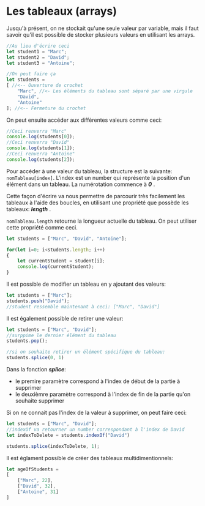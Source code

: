 # Les tableaux (arrays)

Jusqu'à présent, on ne stockait qu'une seule valeur par variable, mais il faut savoir qu'il est possible de stocker plusieurs valeurs en utilisant les arrays.

```JavaScript
//Au lieu d'écrire ceci
let student1 = "Marc";
let student2 = "David";
let student3 = "Antoine";

//On peut faire ça
let students = 
[ //<-- Ouverture de crochet
    "Marc", //<- Les éléments du tableau sont séparé par une virgule
    "David", 
    "Antoine"
]; //<-- Fermeture du crochet
```

On peut ensuite accéder aux différentes valeurs comme ceci:

```JavaScript
//Ceci renverra "Marc"
console.log(students[0]);
//Ceci renverra "David"
console.log(students[1]);
//Ceci renverra "Antoine"
console.log(students[2]);
```

Pour accéder à une valeur du tableau, la structure est la suivante: `nomTableau[index]`. L'index est un number qui représente la position d'un élément dans un tableau. La numérotation commence à ___0___ .

Cette façon d'écrire va nous permettre de parcourir très facilement les tableaux à l'aide des boucles, en utilisant une propriété que possède les tableaux: ___length___ .

`nomTableau.length` retourne la longueur actuelle du tableau. On peut utiliser cette propriété comme ceci.

```JavaScript
let students = ["Marc", "David", "Antoine"];

for(let i=0; i<students.length; i++)
{
    let currentStudent = student[i];
    console.log(currentStudent);
}
```

Il est possible de modifier un tableau en y ajoutant des valeurs:

```JavaScript
let students = ["Marc"];
students.push("David");
//student ressemble maintenant à ceci: ["Marc", "David"]
```

Il est également possible de retirer une valeur:
```JavaScript
let students = ["Marc", "David"];
//surppime le dernier élément du tableau
students.pop();

//si on souhaite retirer un élément spécifique du tableau:
students.splice(0, 1)
```

Dans la fonction ___splice___:
- le premire paramètre correspond à l'index de début de la partie à supprimer
- le deuxièmre paramètre correspond à l'index de fin de la partie qu'on souhaite supprimer

Si on ne connait pas l'index de la valeur à supprimer, on peut faire ceci:

```JavaScript
let students = ["Marc", "David"];
//indexOf va retourner un number correspondant à l'index de David
let indexToDelete = students.indexOf("David")

students.splice(indexToDelete, 1);
```

Il est églament possible de créer des tableaux multidimentionnels:

```JavaScript
let ageOfStudents = 
[
    ["Marc", 22], 
    ["David", 32], 
    ["Antoine", 31]
]
```